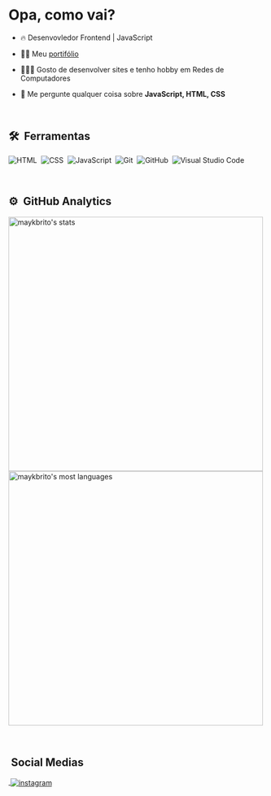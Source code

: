 
<h1 align="left">Opa, como vai?</h1>

- 🔥 Desenvovledor Frontend | JavaScript

- 👨‍💻 Meu [portifólio](https://joaovictormv.com)

- 💆🏻‍♂️ Gosto de desenvolver sites e tenho hobby em Redes de Computadores

- 💬 Me pergunte qualquer coisa sobre **JavaScript, HTML, CSS**

<br>

## 🛠 &nbsp;Ferramentas
![HTML](https://img.shields.io/badge/-HTML-05122A?style=flat&logo=HTML5)&nbsp;
![CSS](https://img.shields.io/badge/-CSS-05122A?style=flat&logo=CSS3&logoColor=1572B6)&nbsp;
![JavaScript](https://img.shields.io/badge/-JavaScript-05122A?style=flat&logo=javascript)&nbsp;
![Git](https://img.shields.io/badge/-Git-05122A?style=flat&logo=git)&nbsp;
![GitHub](https://img.shields.io/badge/-GitHub-05122A?style=flat&logo=github)&nbsp;
![Visual Studio Code](https://img.shields.io/badge/-Visual%20Studio%20Code-05122A?style=flat&logo=visual-studio-code&logoColor=007ACC)&nbsp;

<br>

## ⚙️ &nbsp;GitHub Analytics

<p align="left">
<img width="500em" src="https://github-readme-stats.vercel.app/api?username=joaovmv7&show_icons=true&theme=onedark" alt="maykbrito's stats"/>
<img width="500" src="https://github-readme-stats.vercel.app/api/top-langs/?username=joaovmv7&layout=compact&theme=onedark" alt="maykbrito's most languages"/>
</p>

<br>

## &nbsp;Social Medias

<p align="left">
<a href="https://linkedin.com/in/joaovmv7/" target="_blank">
  <img align="center" src="https://img.shields.io/badge/-joaovmv7-05122A?style=flat&logo=linkedin" alt=""/>
</a>
<a href="https://instagram.com/joaovmv7" target="_blank">
 <img align="center" src="https://img.shields.io/badge/-joaovmv7-05122A?style=flat&logo=instagram" alt="instagram"/>
</a>
</p>

<br>
